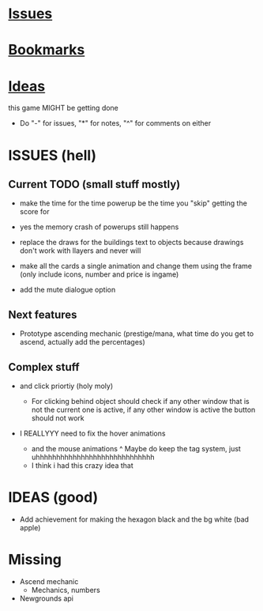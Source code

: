 # [Issues](#issues)
# [Bookmarks](#bookmarks)
# [Ideas](#ideas)

this game MIGHT be getting done

* Do "-" for issues, "*" for notes, "^" for comments on either

# ISSUES (hell)
## Current TODO (small stuff mostly)
- make the time for the time powerup be the time you "skip" getting the score for
- yes the memory crash of powerups still happens
- replace the draws for the buildings text to objects because drawings don't work with llayers and never will

- make all the cards a single animation and change them using the frame (only include icons, number and price is ingame)
- add the mute dialogue option

## Next features
- Prototype ascending mechanic (prestige/mana, what time do you get to ascend, actually add the percentages)

## Complex stuff
- and click priortiy (holy moly)
	* For clicking behind object should check if any other window that is not the current one is active, if any other window is active the button should not work

- I REALLYYY need to fix the hover animations
	* and the mouse animations
	^ Maybe do keep the tag system, just uhhhhhhhhhhhhhhhhhhhhhhhhhhhhh
	* I think i had this crazy idea that 

# IDEAS (good)
- Add achievement for making the hexagon black and the bg white (bad apple)

# Missing
- Ascend mechanic
	* Mechanics, numbers
- Newgrounds api
